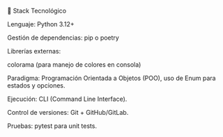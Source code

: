 📌 Stack Tecnológico

Lenguaje: Python 3.12+

Gestión de dependencias: pip o poetry

Librerías externas:

colorama (para manejo de colores en consola)

Paradigma: Programación Orientada a Objetos (POO), uso de Enum para estados y opciones.

Ejecución: CLI (Command Line Interface).

Control de versiones: Git + GitHub/GitLab.

Pruebas: pytest para unit tests.